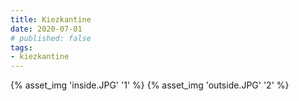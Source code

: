 ```yaml
---
title: Kiezkantine
date: 2020-07-01
# published: false
tags:
- kiezkantine
---
```


<!-- excerpt -->
{% asset_img 'inside.JPG' '1' %}
{% asset_img 'outside.JPG' '2' %}
